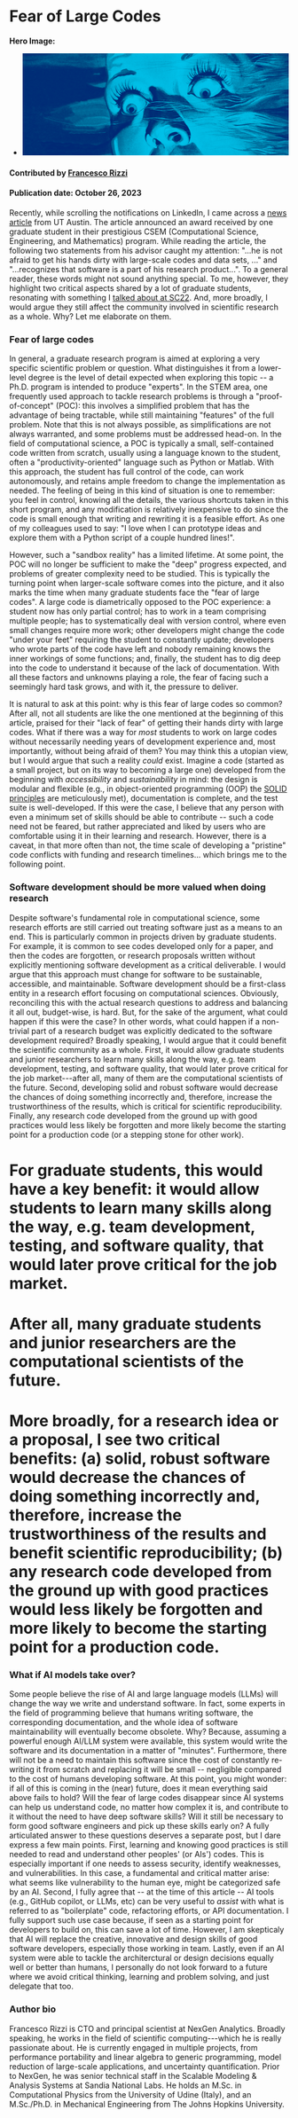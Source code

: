 # Fear of Large Codes

**Hero Image:**

 - <img src='../../images/Blog_2310_BigCode.png' />

#### Contributed by [Francesco Rizzi](https://github.com/fnrizzi)

#### Publication date: October 26, 2023

<!-- Possible deck sentence, if needed
The solution to "the fear of large codes" might start from considering software development as first-class part of research. Or maybe will come from AI?
-->

Recently, while scrolling the notifications on LinkedIn, I came across a [news article](https://oden.utexas.edu/news-and-events/news/Shane-McQuarrie-wins-BGCE-Prize/) from UT Austin.
The article announced an award received by one graduate student in their
prestigious CSEM (Computational Science, Engineering, and Mathematics) program.
While reading the article, the following two statements from his advisor caught my attention:
"...he is not afraid to get his hands dirty with large-scale codes and data sets, ..." and
"...recognizes that software is a part of his research product...".
To a general reader, these words might not sound anything special. To me, however, they highlight
two critical aspects shared by a lot of graduate students, resonating with something I [talked about at SC22](https://github.com/fnrizzi/sc22_bof_slides).
And, more broadly, I would argue they still affect the community involved in scientific research as a whole.
Why? Let me elaborate on them.

### Fear of large codes

In general, a graduate research program is aimed at exploring a very specific scientific problem or question.
What distinguishes it from a lower-level degree is the level of detail expected when exploring this topic -- a Ph.D. program is intended to produce "experts".
In the STEM area, one frequently used approach to tackle research problems is through a "proof-of-concept" (POC): this involves a simplified problem that has the advantage of being tractable, while still maintaining "features" of the full problem.
Note that this is not always possible, as simplifications are not always warranted, and some problems must be addressed head-on.
In the field of computational science, a POC is typically a small, self-contained code written from scratch, usually using a language known to the student, often a "productivity-oriented" language such as Python or Matlab.
With this approach, the student has full control of the code, can work autonomously, and retains ample freedom to change the implementation as needed.
The feeling of being in this kind of situation is one to remember: you feel in control, knowing all the details, the various shortcuts taken in this short program, and any modification is relatively inexpensive to do since the code is small enough that writing and rewriting it is a feasible effort.
As one of my colleagues used to say: "I love when I can prototype ideas and explore them with a Python script of a couple hundred lines!".

However, such a "sandbox reality" has a limited lifetime.
At some point, the POC will no longer be sufficient to make the "deep" progress expected, and problems of greater complexity need to be studied.
This is typically the turning point when larger-scale software comes into the picture, and it also marks the time when many graduate students face the "fear of large codes".
A large code is diametrically opposed to the POC experience: a student now has only partial control; has to work in a team comprising multiple people; has to systematically deal with version control, where even small changes require more work; other developers might change the code "under your feet" requiring the student to constantly update; developers who wrote parts of the code have left and nobody remaining knows the inner workings of some functions; and, finally, the student has to dig deep into the code to understand it because of the lack of documentation.
With all these factors and unknowns playing a role, the fear of facing such a seemingly hard task grows, and with it, the pressure to deliver.

It is natural to ask at this point: why is this fear of large codes so common?
After all, not all students are like the one mentioned at the beginning of this article, praised for their "lack of fear" of getting their hands dirty with large codes.
What if there was a way for *most* students to work on large codes without necessarily needing years of development experience and, most importantly, without being afraid of them?
You may think this a utopian view, but I would argue that such a reality *could* exist.
Imagine a code (started as a small project, but on its way to becoming a large one) developed from the beginning with *accessibility* and *sustainability* in mind: the design is modular and flexible (e.g., in object-oriented programming (OOP) the [SOLID principles](https://www.youtube.com/watch?v=Ntraj80qN2k) are meticulously met), documentation is complete, and the test suite is well-developed.
If this were the case, I believe that any person with even a minimum set of skills should be able to contribute -- such a code need not be feared, but rather appreciated and liked by users who are comfortable using it in their learning and research.
However, there is a caveat, in that more often than not, the time scale of developing a "pristine" code conflicts with funding and research timelines... which brings me to the following point.

### Software development should be more valued when doing research

Despite software's fundamental role in computational science, some research efforts are still carried out treating software just as a means to an end.
This is particularly common in projects driven by graduate students.
For example, it is common to see codes developed only for a paper, and then the codes are forgotten, or research proposals written without explicitly mentioning software development as a critical deliverable.
I would argue that this approach must change for software to be sustainable, accessible, and maintainable.
Software development should be a first-class entity in a research effort focusing on computational sciences.
Obviously, reconciling this with the actual research questions to address and balancing it all out, budget-wise, is hard.
But, for the sake of the argument, what could happen if this were the case?
In other words, what could happen if a non-trivial part of a research budget was explicitly dedicated to the software development required?
Broadly speaking, I would argue that it could benefit the scientific community as a whole.
First, it would allow graduate students and junior researchers to learn many skills along the way, e.g. team development, testing, and software quality, that would later prove critical for the job market---after all, many of them are the computational scientists of the future.
Second, developing solid and robust software would decrease the chances of doing something incorrectly and, therefore, increase the trustworthiness of the results, which is critical for scientific reproducibility.
Finally, any research code developed from the ground up with good practices would less likely be forgotten and more likely become the starting point for a production code (or a stepping stone for other work).
# For graduate students, this would have a key benefit: it would allow students to learn many skills along the way, e.g. team development, testing, and software quality, that would later prove critical for the job market.
# After all, many graduate students and junior researchers are the computational scientists of the future.
# More broadly, for a research idea or a proposal, I see two critical benefits: (a) solid, robust software would decrease the chances of doing something incorrectly and, therefore, increase the trustworthiness of the results and benefit scientific reproducibility; (b) any research code developed from the ground up with good practices would less likely be forgotten and more likely to become the starting point for a production code.


### What if AI models take over?

Some people believe the rise of AI and large language models (LLMs) will change the way we write and understand software.
In fact, some experts in the field of programming believe that humans writing software, the corresponding documentation, and the whole idea of software maintainability will eventually become obsolete.
Why?
Because, assuming a powerful enough AI/LLM system were available, this system would write the software and its documentation in a matter of "minutes".
Furthermore, there will not be a need to maintain this software since the cost of constantly re-writing it from scratch and replacing it will be small -- negligible compared to the cost of humans developing software.
At this point, you might wonder: if all of this is coming in the (near) future, does it mean everything said above fails to hold?
Will the fear of large codes disappear since AI systems can help us understand code, no matter how complex it is, and contribute to it without the need to have deep software skills?
Will it still be necessary to form good software engineers and pick up these skills early on?
A fully articulated answer to these questions deserves a separate post, but I dare express a few main points.
First, learning and knowing good practices is still needed to read and understand other peoples' (or AIs') codes.
This is especially important if one needs to assess security, identify weaknesses, and vulnerabilities.
In this case, a fundamental and critical matter arise: what seems like vulnerability to the human eye, might be categorized safe by an AI.
Second, I fully agree that -- at the time of this article -- AI tools (e.g., GitHub copilot, or LLMs, etc) can be very useful to *assist* with what is referred to as "boilerplate" code, refactoring efforts, or API documentation.
I fully support such use case because, if seen as a starting point for developers to build on, this can save a lot of time.
However, I am skepticaly that AI will replace the creative, innovative and design skills of good software developers, especially those working in team.
Lastly, even if an AI system were able to tackle the architerctural or design decisions equally well or better than humans, I personally do not look forward to a future where we avoid critical thinking, learning and problem solving, and just delegate that too.

### Author bio

Francesco Rizzi is CTO and principal scientist at NexGen Analytics. Broadly speaking, he works in the field of scientific computing---which he is really passionate about.
He is currently engaged in multiple projects, from performance portability and linear algebra to generic programming, model reduction of large-scale applications, and uncertainty quantification.
Prior to NexGen, he was senior technical staff in the Scalable Modeling & Analysis Systems at Sandia National Labs.
He holds an M.Sc. in Computational Physics from the University of Udine (Italy), and an M.Sc./Ph.D. in Mechanical Engineering from The Johns Hopkins University.

<!---
Publish: yes
Topics: "software engineering"
--->

